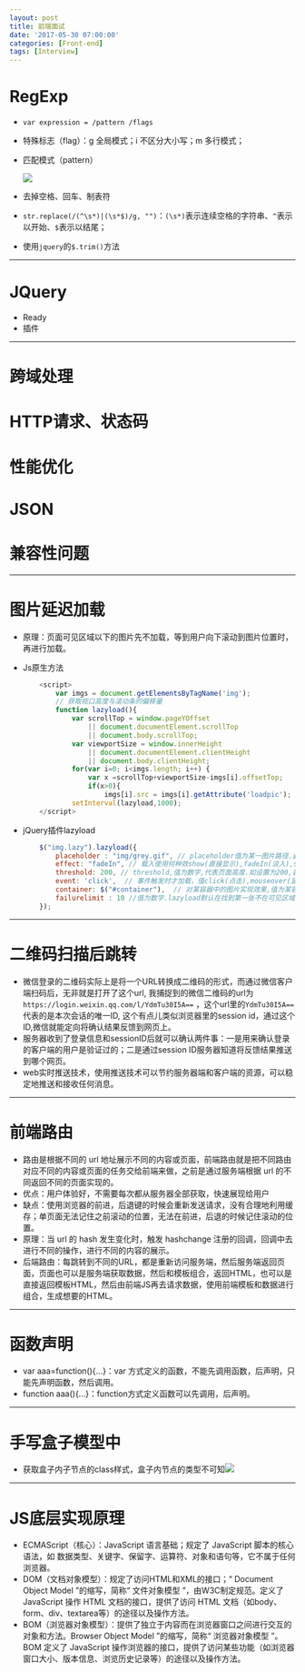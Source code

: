 ```yaml
---
layout: post
title: 前端面试
date: '2017-05-30 07:00:00'
categories: [Front-end]
tags: [Interview]
---
```


# RegExp
  * `var expression = /pattern /flags`
  * 特殊标志（flag）：g 全局模式；i 不区分大小写；m 多行模式；
  * 匹配模式（pattern） 
   
    ![]({{site.baseurl}}/assets/images/2017/mian1.jpg)

  * 去掉空格、回车、制表符
   * `str.replace(/(^\s*)|(\s*$)/g, "")`：`(\s*)`表示连续空格的字符串、`^`表示以开始、`$`表示以结尾；
   * 使用`jquery`的`$.trim()`方法

---
# JQuery
  * Ready
  * 插件

---
# 跨域处理

# HTTP请求、状态码

# 性能优化

# JSON

# 兼容性问题

---
# 图片延迟加载
  * 原理：页面可见区域以下的图片先不加载，等到用户向下滚动到图片位置时，再进行加载。
  * Js原生方法

    ``` javascript 
        <script>
            var imgs = document.getElementsByTagName('img');
            // 获取视口高度与滚动条的偏移量
            function lazyload(){
                var scrollTop = window.pageYOffset 
                    || document.documentElement.scrollTop 
                    || document.body.scrollTop;
                var viewportSize = window.innerHeight 
                    || document.documentElement.clientHeight 
                    || document.body.clientHeight;
                for(var i=0; i<imgs.length; i++) {
                    var x =scrollTop+viewportSize-imgs[i].offsetTop;
                    if(x>0){
                        imgs[i].src = imgs[i].getAttribute('loadpic'); }}}
                setInterval(lazyload,1000);
        </script>
    ```

  * jQuery插件lazyload

    ``` javascript 
        $("img.lazy").lazyload({
            placeholder : "img/grey.gif", // placeholder值为某一图片路径.此图片用来占据将要加载的图片的位置,待图片加载时,占位图则会隐藏
            effect: "fadeIn", // 载入使用何种效show(直接显示),fadeIn(淡入),slideDown(下拉)等,常用fadeIn
            threshold: 200, // threshold,值为数字,代表页面高度.如设置为200,表示滚动条在离目标位置还有200的高度时就开始加载图片,可以做到不让用户察觉
            event: 'click',  // 事件触发时才加载，值click(点击),mouseover(鼠标划过),sporty(运动的),foobar(…).可以实现鼠标莫过或点击图片才开始加载
            container: $("#container"),  // 对某容器中的图片实现效果,值为某容器.lazyload默认在拉动浏览器滚动条时生效,这个参数可以让你在拉动某DIV的滚动条时依次加载其中的图片
            failurelimit : 10 //值为数字.lazyload默认在找到第一张不在可见区域里的图片时则不再继续加载,但当HTML容器混乱的时候可能出现可见区域内图片并没加载出来的情况,failurelimit意在加载N张可见区域外的图片,以避免出现这个问题.
        });
    ```

---
# 二维码扫描后跳转
  * 微信登录的二维码实际上是将一个URL转换成二维码的形式，而通过微信客户端扫码后，无非就是打开了这个url, 我捕捉到的微信二维码的url为`https://login.weixin.qq.com/l/YdmTu30I5A==` ，这个url里的`YdmTu30I5A==`代表的是本次会话的唯一ID, 这个有点儿类似浏览器里的session id，通过这个ID,微信就能定向将确认结果反馈到网页上。
  * 服务器收到了登录信息和sessionID后就可以确认两件事：一是用来确认登录的客户端的用户是验证过的；二是通过session ID服务器知道将反馈结果推送到哪个网页。
  * web实时推送技术，使用推送技术可以节约服务器端和客户端的资源，可以稳定地推送和接收任何消息。

---
# 前端路由
  * 路由是根据不同的 url 地址展示不同的内容或页面，前端路由就是把不同路由对应不同的内容或页面的任务交给前端来做，之前是通过服务端根据 url 的不同返回不同的页面实现的。
  * 优点：用户体验好，不需要每次都从服务器全部获取，快速展现给用户
  * 缺点：使用浏览器的前进，后退键的时候会重新发送请求，没有合理地利用缓存；单页面无法记住之前滚动的位置，无法在前进，后退的时候记住滚动的位置。
  * 原理：当 url 的 hash 发生变化时，触发 hashchange 注册的回调，回调中去进行不同的操作，进行不同的内容的展示。
  * 后端路由：每跳转到不同的URL，都是重新访问服务端，然后服务端返回页面，页面也可以是服务端获取数据，然后和模板组合，返回HTML，也可以是直接返回模板HTML，然后由前端JS再去请求数据，使用前端模板和数据进行组合，生成想要的HTML。

---
# 函数声明
  * var aaa=function(){...}：var 方式定义的函数，不能先调用函数，后声明，只能先声明函数，然后调用。
  * function aaa(){...}：function方式定义函数可以先调用，后声明。

---
# 手写盒子模型中
  * 获取盒子内子节点的class样式，盒子内节点的类型不可知![]({{site.baseurl}}/assets/images/2017/mian2.jpg)

---
# JS底层实现原理
  * ECMAScript（核心）：JavaScript 语言基础；规定了 JavaScript 脚本的核心语法，如 数据类型、关键字、保留字、运算符、对象和语句等，它不属于任何浏览器。
  * DOM（文档对象模型）：规定了访问HTML和XML的接口；“ Document Object Model ”的缩写，简称“ 文件对象模型 ”，由W3C制定规范。定义了 JavaScript 操作 HTML 文档的接口，提供了访问 HTML 文档（如body、form、div、textarea等）的途径以及操作方法。
  * BOM（浏览器对象模型）：提供了独立于内容而在浏览器窗口之间进行交互的对象和方法。Browser Object Model ”的缩写，简称“ 浏览器对象模型 ”。BOM 定义了 JavaScript 操作浏览器的接口，提供了访问某些功能（如浏览器窗口大小、版本信息、浏览历史记录等）的途径以及操作方法。

